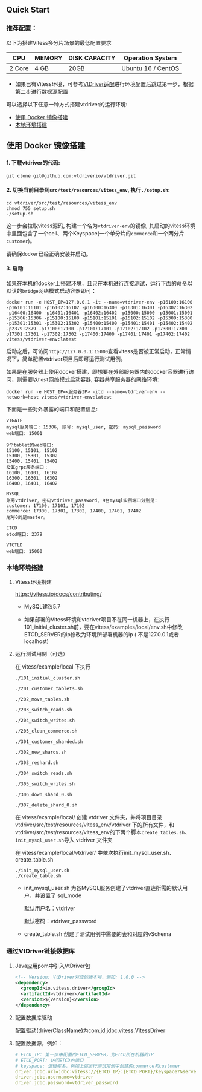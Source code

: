 ## Quick Start

### 推荐配置：

以下为搭建Vitess多分片场景的最低配置要求

| CPU    | MEMORY | DISK CAPACITY | Operation System   |
| ------ | ------ | ------------- | ------------------ |
| 2 Core | 4 GB   | 20GB          | Ubuntu 16 / CentOS |

* 如果已有Vitess环境，可参考[VtDriver适配](./VtDriver适配.md)进行环境配置后跳过第一步，根据第二步进行数据源配置 

可以选择以下任意一种方式搭建vtdriver的运行环境:

* [使用 Docker 镜像搭建](#docker)
* [本地环境搭建](#local)

## <p id="docker">使用 Docker 镜像搭建</p>

#### 1. 下载vtdriver的代码:
```shell
git clone git@github.com:vtdriverio/vtdriver.git
```

#### 2. 切换当前目录到`src/test/resources/vitess_env`, 执行`./setup.sh`:
```shell
cd vtdriver/src/test/resources/vitess_env
chmod 755 setup.sh
./setup.sh
```

这一步会拉取vitess源码, 构建一个名为`vtdriver-env`的镜像, 其启动的vitess环境中里面包含了一个cell、两个Keyspace(一个单分片的`commerce`和一个两分片`customer`)。

请确保`docker`已经正确安装并启动。

#### 3. 启动

如果在本机的docker上搭建环境，且只在本机进行连接测试，运行下面的命令以默认的`bridge`网络模式启动容器即可：
```shell
docker run -e HOST_IP=127.0.0.1 -it --name=vtdriver-env -p16100:16100 -p16101:16101 -p16102:16102 -p16300:16300 -p16301:16301 -p16302:16302 -p16400:16400 -p16401:16401 -p16402:16402 -p15000:15000 -p15001:15001 -p15306:15306 -p15100:15100 -p15101:15101 -p15102:15102 -p15300:15300 -p15301:15301 -p15302:15302 -p15400:15400 -p15401:15401 -p15402:15402 -p2379:2379 -p17100:17100 -p17101:17101 -p17102:17102 -p17300:17300 -p17301:17301 -p17302:17302 -p17400:17400 -p17401:17401 -p17402:17402 vitess/vtdriver-env:latest 
```
启动之后，可访问`http://127.0.0.1:15000`查看vitess是否被正常启动，正常情况下，简单配置vtdriver项目后即可运行测试用例。


如果是在服务器上使用docker搭建，即想要在外部服务器内的docker容器进行访问，则需要以`host`网络模式启动容器, 容器共享服务器的网络环境:
```shell
docker run -e HOST_IP=<服务器IP> -itd --name=vtdriver-env --network=host vitess/vtdriver-env:latest
```

下面是一些对外暴露的端口和配置信息:
```
VTGATE
mysql服务端口: 15306, 账号: mysql_user, 密码: mysql_password
web端口: 15001

9个tablet的web端口:
15100, 15101, 15102
15300, 15301, 15302
15400, 15401, 15402
及其grpc服务端口：
16100, 16101, 16102
16300, 16301, 16302
16400, 16401, 16402

MYSQL
账号vtdriver, 密码vtdriver_password, 9台mysql实例端口分别是:
customer: 17100, 17101, 17102
commerce: 17300, 17301, 17302, 17400, 17401, 17402
尾号0的是master。

ETCD
etcd端口: 2379

VTCTLD
web端口: 15000
```

### <p id="local">本地环境搭建</p>

1. Vitess环境搭建

   https://vitess.io/docs/contributing/

   * MySQL建议5.7

   * 如果部署的Vitess环境和vtdriver项目不在同一机器上，在执行101_initial_cluster.sh前，要在vitess/examples/local/env.sh中修改ETCD_SERVER的ip修改为环境所部署机器的ip (
   不是127.0.0.1或者localhost)

2. 运行测试用例（可选）

   在 vitess/example/local 下执行

    ```shell
    ./101_initial_cluster.sh

    ./201_customer_tablets.sh 

    ./202_move_tables.sh

    ./203_switch_reads.sh

    ./204_switch_writes.sh

    ./205_clean_commerce.sh

    ./301_customer_sharded.sh

    ./302_new_shards.sh 

    ./303_reshard.sh

    ./304_switch_reads.sh

    ./305_switch_writes.sh

    ./306_down_shard_0.sh

    ./307_delete_shard_0.sh
    ```

   在 vitess/example/local/ 创建 vtdriver 文件夹，并将项目目录 vtdriver/src/test/resources/vitess_env/vtdriver 下的所有文件，和vtdriver/src/test/resources/vitess_env的下两个脚本`create_tables.sh`、`init_mysql_user.sh`导入 vtdriver 文件夹

   在 vitess/example/local/vtdriver/ 中依次执行init_mysql_user.sh、create_table.sh

    ```shell
    ./init_mysql_user.sh
    ./create_table.sh
    ```
   
   * init_mysql_user.sh 为各MySQL服务创建了vtdriver直连所需的默认用户，并设置了 sql_mode
     
     默认用户名：vtdriver
     
     默认密码：vtdriver_password
     
   * create_table.sh 创建了测试用例中需要的表和对应的vSchema

### 通过VtDriver链接数据库

1. Java应用pom中引入VtDriver包

   ```xml
   <!-- Version: VtDriver对应的版本号，例如: 1.0.0 -->
   <dependency>
     <groupId>io.vitess.driver</groupId>
     <artifactId>vtdriver</artifactId>
     <version>${Version}</version>
   </dependency>
   ```

2. 配置数据库驱动

   配置驱动(driverClassName)为com.jd.jdbc.vitess.VitessDriver

3. 配置数据源，例如：

   ```yaml
   # ETCD_IP: 第一步中配置的ETCD_SERVER，为ETCD所在机器的IP
   # ETCD_PORT: 访问ETCD的端口
   # keyspace: 逻辑库名，例如上述运行测试用例中创建的commerce和customer
   driver.jdbc.url=jdbc:vitess://{ETCD_IP}:{ETCD_PORT}/keyspace?&serverTimezone=Asia/Shanghai
   driver.jdbc.username=vtdriver
   driver.jdbc.password=vtdriver_password
   ```